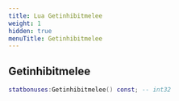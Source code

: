 ```yaml
---
title: Lua Getinhibitmelee
weight: 1
hidden: true
menuTitle: Getinhibitmelee
---
```

## Getinhibitmelee
```lua
statbonuses:Getinhibitmelee() const; -- int32
```
